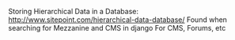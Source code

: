 Storing Hierarchical Data in a Database:
    http://www.sitepoint.com/hierarchical-data-database/
    Found when searching for Mezzanine and CMS in django
    For CMS, Forums, etc
